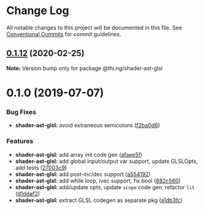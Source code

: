 # Change Log

All notable changes to this project will be documented in this file.
See [Conventional Commits](https://conventionalcommits.org) for commit guidelines.

## [0.1.12](https://github.com/thi-ng/umbrella/compare/@thi.ng/shader-ast-glsl@0.1.11...@thi.ng/shader-ast-glsl@0.1.12) (2020-02-25)

**Note:** Version bump only for package @thi.ng/shader-ast-glsl





# 0.1.0 (2019-07-07)

### Bug Fixes

* **shader-ast-glsl:** avoid extraneous semicolons ([f2ba0d6](https://github.com/thi-ng/umbrella/commit/f2ba0d6))

### Features

* **shader-ast-glsl:** add array init code gen ([afaee5f](https://github.com/thi-ng/umbrella/commit/afaee5f))
* **shader-ast-glsl:** add global input/output var support, update GLSLOpts, add tests ([27003c9](https://github.com/thi-ng/umbrella/commit/27003c9))
* **shader-ast-glsl:** add post-inc/dec support ([a554192](https://github.com/thi-ng/umbrella/commit/a554192))
* **shader-ast-glsl:** add while loop, ivec support, fix bool ([882c560](https://github.com/thi-ng/umbrella/commit/882c560))
* **shader-ast-glsl:** add/update opts, update `scope` code gen, refactor `lit` ([d1ddaf2](https://github.com/thi-ng/umbrella/commit/d1ddaf2))
* **shader-ast-glsl:** extract GLSL codegen as separate pkg ([a1db3fc](https://github.com/thi-ng/umbrella/commit/a1db3fc))
